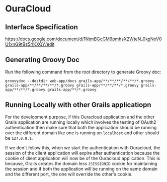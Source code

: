 # OuraCloud

## Interface Specification

https://docs.google.com/document/d/1NtmBGcGM9pmhsX2WteN_0kgNoV0U1xnG9tBz5rIKXQY/edit

## Generating Groovy Doc

Run the following command from the root directory to generate Groovy doc:

```
groovydoc --destdir web-app/docs grails-app/**/**/**/**/**/*.groovy grails-app/**/**/**/**/*.groovy grails-app/**/**/**/*.groovy grails-app/**/**/*.groovy grails-app/**/*.groovy
```

## Running Locally with other Grails applicatiopn

For the development purpose, if this Ouracloud application and the other Grails application are running locally which
involves the testing of OAuth2 authentication then make sure that both the application should be running over the 
different domain like one is running on `localhost` and other should be `127.0.0.1`.

If we don't follow this, when we start the authentication with Ouracloud, the session of the client application will 
expire after authentication because the cookie of client application will now be of the Ouracloud application. 
This is because, Grails creates the domain less `JSESSIONID` cookie for maintaining the session and if both the 
application will be running on the same domain and the different port, the one will override the other's cookie. 